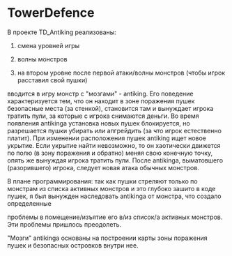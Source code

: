 # TowerDefence



В проекте TD_Antiking реализованы: 



1) смена уровней игры



2) волны монстров



3) на втором уровне после первой атаки/волны монстров (чтобы игрок расставил свой пушки)

вводится в игру монстр с "мозгами" - antiking. Его поведение характеризуется тем, что 
он 
находит в зоне поражения пушек безопасные места (за стенкой), становится там и вынуждает
игрока
 тратить пули, за которые с игрока снимаются деньги. Во время появления antikingа 
установка новых 
пушек блокируется, но разрешается пушки убирать или апгрейдить
(за что игрок естественно платит).
При изменении расположения пушек antiking ищет новое укрытие. 
Если укрытие найти невозможно, то он 
хаотически движется по полю (в зону поражения и обратно) меняя
свою конечную точку, опять же вынуждая 
игрока тратить пули. После antikingа, выматовшего 
(разорившего) игрока, следует новая атака обычных 
монстров.



В плане программирования: 
так как пушки стреляют только по монстрам из списка активных монстров и это
 глубоко зашито 
в коде пушек, я был вынужден наследовать antikingа от монстра, что создало определенные 

проблемы в помещение/изъятие его в/из список/а активных монстров. Эти проблемы пришлось преодолеть.

"Мозги" antikingа основаны на построении карты зоны поражения пушек и безопасных островков внутри нее.
